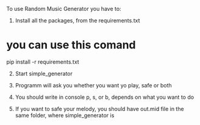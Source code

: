 


To use Random Music Generator you have to:

1) Install all the packages, from the requirements.txt
# you can use this comand
  pip install -r requirements.txt

2) Start simple_generator

3) Programm will ask you whether you want yo play, safe or both

4) You should write in console p, s, or b, depends on what you want to do

5) If you want to safe your melody, you should have out.mid file in the same folder, where simple_generator is
